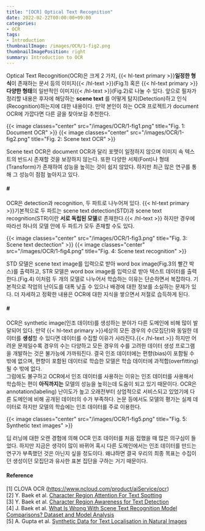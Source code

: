 ```yaml
---
title: "[OCR] Optical Text Recognition"
date: 2022-02-22T00:00:00+09:00
categories:
- OCR
tags:
- Introduction
thumbnailImage: /images/OCR/1-fig2.png
thumbnailImagePosition: right
summary: Introduction to OCR
---
```

Optical Text Recognition(OCR)은 크게 2 가지, {{< hl-text primary >}}<b>일정한 형식</b>이 존재하는 문서 등의 이미지{{< /hl-text >}}(Fig.1) 혹은 {{< hl-text primary >}}<b>다양한 형태</b>의 일반적인 이미지{{< /hl-text >}}(Fig.2)로 나눌 수 있다. 앞으로 필자가 정리할 내용은 후자에 해당하는 **scene text** 를 어떻게 탐지(Detection)하고 인식(Recognition)하는지에 대한 내용이다. 만약 본인이 하는 OCR 프로젝트가 document OCR에 가깝다면 다른 글을 찾아보길 추천한다.

{{< image classes="center" src="/images/OCR/1-fig1.png" title="Fig. 1: Document OCR" >}}
{{< image classes="center" src="/images/OCR/1-fig2.png" title="Fig. 2: Scene text OCR" >}}

Scene text OCR은 document OCR과 달리 포맷이 일정하지 않으며 이미지 속 텍스트의 반드시 존재할 것을 보장하지 않는다. 또한 다양한 서체(Font)나 형태(Transform)가 존재하여 성능을 높히는 것이 쉽지 않았다. 하지만 최근 많은 연구를 통해 그 성능이 점점 높아지고 있다.

#### \#
OCR은 detection과 recognition, 두 파트로 나누어져 있다. {{< hl-text primary >}}기본적으로 두 파트는 scene text detection(STD)과 scene text recognition(STR)이란 <b>서로 독립된 모델</b>로 존재한다.{{< /hl-text >}} 하지만 경우에 따라선 하나의 모델 안에 두 파트가 모두 존재할 수도 있다.

{{< image classes="center" src="/images/OCR/1-fig3.png" title="Fig. 3: Scene text dectection" >}}
{{< image classes="center" src="/images/OCR/1-fig4.png" title="Fig. 4: Scene text recognition" >}}

STD 모델은 scene text image를 입력으로 받아 word box image(Fig.3의 빨간 박스)를 출력하고, STR 모델은 word box image를 입력으로 받아 텍스트 데이터를 출력한다.(Fig.4) 이처럼 두 개의 모델로 나누어서 학습하는 이유는 단순하면서 복잡하다. 기본적으로 작업의 난이도를 대폭 낮출 수 있으나 배경에 대한 정보를 소실하는 문제가 있다. 더 자세하고 정확한 내용은 OCR에 대한 지식을 쌓으면서 저절로 습득하게 된다.

#### \#
OCR은 synthetic image(인조 데이터)를 생성하는 분야가 다른 도메인에 비해 많이 발달되어 있다. 만약 {{< hl-text primary >}}세상의 모든 경우의 수(모집단)와 동일한 데이터를 <b>생성</b>할 수 있다면 데이터를 수집할 이유가 사라진다.{{< /hl-text >}} 하지만 어려운 문제일수록 경우의 수는 다양하고 모든 경우의 수를 고려한 데이터 생성 프로그램을 개발하는 것은 불가능에 가까워진다. 결국 인조 데이터에는 편향(bias)이 포함될 수 밖에 없으며, 편향이 포함된 데이터로 학습한 모델은 학습 데이터에 과적합(overfitting)될 수 밖에 없다.  
그럼에도 불구하고 OCR에서 인조 데이터를 사용하는 이유는 인조 데이터를 사용해서 학습하는 편이 **아직까지는** 모델의 성능을 높히는데 도움이 되고 있기 때문이다. OCR은 annotation(labeling) 난이도가 높고 오래전부터 상업적으로 서비스되고 있었기에 다른 도메인에 비해 공개된 데이터의 수가 부족하다. 논문 등에서도 모델의 평가는 실제 데이터로 하지만 모델의 학습에는 인조 데이터를 주로 이용한다.

{{< image classes="center" src="/images/OCR/1-fig5.png" title="Fig. 5: Synthetic text images" >}}

딥 러닝에 대한 오랜 경험에 의해 OCR 인조 데이터를 처음 접했을 때 많은 의구심이 들었다. 하지만 지금은 생각이 많이 바뀌어 혹시 다른 도메인에서는 인조 데이터를 만드는 연구가 부족했던 것은 아닌지 싶을 정도이다. 왜냐하면 결국 우리의 최종 목표는 수집이던 생성이던 모집단과 유사한 표본 집단을 구하는 거기 때문이다.

#### Reference
[1] CLOVA OCR (https://www.ncloud.com/product/aiService/ocr)  
[2] Y. Baek et al. [Character Region Attention For Text Spotting](https://arxiv.org/abs/2007.09629)  
[3] Y. Baek et al. [Character Region Awareness for Text Detection](https://arxiv.org/abs/1904.01941)  
[4] J. Baek et al. [What Is Wrong With Scene Text Recognition Model Comparisons? Dataset and Model Analysis](https://arxiv.org/abs/1904.01906)  
[5] A. Gupta et al. [Synthetic Data for Text Localisation in Natural Images](https://www.robots.ox.ac.uk/~vgg/publications/2016/Gupta16)
